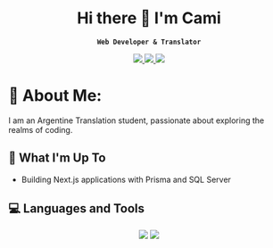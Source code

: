 <h1 align="center">Hi there 👋 I'm Cami</h1>
<div align="center">
  
**`Web Developer & Translator`**

</div>

<div align="center"> 
  <a href="mailto:gencocamila@gmail.com">
    <img src="https://img.shields.io/badge/Gmail-333333?style=for-the-badge&logo=gmail&logoColor=red" />
  </a>
  <a href="https://linkedin.com/in/camila-genco" target="_blank">
    <img src="https://img.shields.io/badge/LinkedIn-0077B5?style=for-the-badge&logo=linkedin&logoColor=white" target="_blank" />
  </a>
  <a href="#" target="_blank">
     <img src="https://img.shields.io/badge/Portfolio-FF5722?style=for-the-badge&logo=todoist&logoColor=white" target="_blank" />
  </a>
</div>

# 🌻 About Me:
I am an Argentine Translation student, passionate about exploring the realms of coding.

## 🌱 What I'm Up To
- Building Next.js applications with Prisma and SQL Server


## 💻 Languages and Tools
<div align="center">
    <img src="https://skillicons.dev/icons?i=react,redux,nextjs,html,css,sass,bootstrap,tailwind,git,github,docker" />
    <img src="https://skillicons.dev/icons?i=cs,javascript,typescript,dotnet,nodejs,express,sequelize,postgres,mongodb," /><br>
</div>
